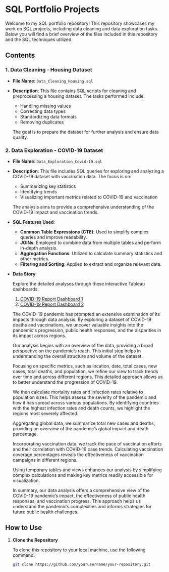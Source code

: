 # SQL Portfolio Projects

Welcome to my SQL portfolio repository! This repository showcases my work on SQL projects, including data cleaning and data exploration tasks. Below you will find a brief overview of the files included in this repository and the SQL techniques utilized.

## Contents

### 1. Data Cleaning - Housing Dataset

- **File Name**: `Data_Cleaning_Housing.sql`
- **Description**: This file contains SQL scripts for cleaning and preprocessing a housing dataset. The tasks performed include:
  - Handling missing values
  - Correcting data types
  - Standardizing data formats
  - Removing duplicates

  The goal is to prepare the dataset for further analysis and ensure data quality.

### 2. Data Exploration - COVID-19 Dataset

- **File Name**: `Data_Exploration_Covid-19.sql`
- **Description**: This file includes SQL queries for exploring and analyzing a COVID-19 dataset with vaccination data. The focus is on:
  - Summarizing key statistics
  - Identifying trends
  - Visualizing important metrics related to COVID-19 and vaccination

  The analysis aims to provide a comprehensive understanding of the COVID-19 impact and vaccination trends.

- **SQL Features Used**:
  - **Common Table Expressions (CTE)**: Used to simplify complex queries and improve readability.
  - **JOINs**: Employed to combine data from multiple tables and perform in-depth analysis.
  - **Aggregation Functions**: Utilized to calculate summary statistics and other metrics.
  - **Filtering and Sorting**: Applied to extract and organize relevant data.
- **Data Story**:
  
   Explore the detailed analyses through these interactive Tableau dashboards:

    1. [COVID-19 Report Dashboard 1](https://public.tableau.com/views/covid-19_first_report/Dashboard1?:language=en-US&:sid=&:redirect=auth&:display_count=n&:origin=viz_share_link)
    2. [COVID-19 Report Dashboard 2](https://public.tableau.com/views/covid-19_second_report/Dashboard3?:language=en-US&:sid=&:redirect=auth&:display_count=n&:origin=viz_share_link)
  
    The COVID-19 pandemic has prompted an extensive examination of its impacts through data analysis. By exploring a dataset of COVID-19 deaths and vaccinations, we uncover valuable insights into the pandemic's progression, public health responses, and the disparities in its impact across regions.
  
    Our analysis begins with an overview of the data, providing a broad perspective on the pandemic’s reach. This initial step helps in understanding the overall structure and volume of the dataset.
  
    Focusing on specific metrics, such as location, date, total cases, new cases, total deaths, and population, we refine our view to track trends over time and across different regions. This detailed approach allows us to better understand the progression of COVID-19.
  
    We then calculate mortality rates and infection rates relative to population sizes. This helps assess the severity of the pandemic and how it has spread across various populations. By identifying countries with the highest infection rates and death counts, we highlight the regions most severely affected.
  
    Aggregating global data, we summarize total new cases and deaths, providing an overview of the pandemic’s global impact and death percentage.
  
    Incorporating vaccination data, we track the pace of vaccination efforts and their correlation with COVID-19 case trends. Calculating vaccination coverage percentages reveals the effectiveness of vaccination campaigns in different regions.
  
    Using temporary tables and views enhances our analysis by simplifying complex calculations and making key metrics readily accessible for visualization.
  
    In summary, our data analysis offers a comprehensive view of the COVID-19 pandemic’s impact, the effectiveness of public health responses, and vaccination progress. This approach helps us understand the pandemic’s complexities and informs strategies for future public health challenges.

  

## How to Use

1. **Clone the Repository**

   To clone this repository to your local machine, use the following command:
   ```bash
   git clone https://github.com/yourusername/your-repository.git
